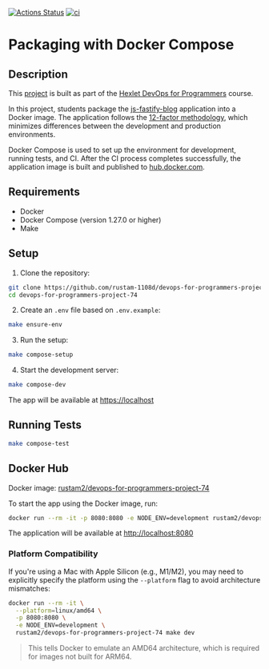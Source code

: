 [![Actions Status](https://github.com/rustam-1108d/devops-for-programmers-project-74/actions/workflows/hexlet-check.yml/badge.svg)](https://github.com/rustam-1108d/devops-for-programmers-project-74/actions)
[![ci](https://github.com/rustam-1108d/devops-for-programmers-project-74/actions/workflows/push.yml/badge.svg)](https://github.com/rustam-1108d/devops-for-programmers-project-74/actions/workflows/push.yml)

# Packaging with Docker Compose

## Description
This [project](https://ru.hexlet.io/programs/devops-for-programmers/projects/74) is built as part of the [Hexlet DevOps for Programmers](https://ru.hexlet.io/programs/devops-for-programmers) course.

In this project, students package the [js-fastify-blog](https://github.com/hexlet-components/js-fastify-blog) application into a Docker image. The application follows the [12-factor methodology](https://12factor.net/), which minimizes differences between the development and production environments.

Docker Compose is used to set up the environment for development, running tests, and CI. After the CI process completes successfully, the application image is built and published to [hub.docker.com](https://hub.docker.com/).

## Requirements

- Docker
- Docker Compose (version 1.27.0 or higher)
- Make

## Setup

1. Clone the repository:

```bash
git clone https://github.com/rustam-1108d/devops-for-programmers-project-74.git
cd devops-for-programmers-project-74
```

2. Create an `.env` file based on `.env.example`:

```bash
make ensure-env
```

3. Run the setup:

```bash
make compose-setup
```

4. Start the development server:

```bash
make compose-dev
```

The app will be available at [https://localhost](https://localhost)

## Running Tests

```bash
make compose-test
```

## Docker Hub

Docker image: [rustam2/devops-for-programmers-project-74](https://hub.docker.com/r/rustam2/devops-for-programmers-project-74)

To start the app using the Docker image, run:

```bash
docker run --rm -it -p 8080:8080 -e NODE_ENV=development rustam2/devops-for-programmers-project-74 make dev
```

The application will be available at [http://localhost:8080](http://localhost:8080)

### Platform Compatibility

If you're using a Mac with Apple Silicon (e.g., M1/M2), you may need to explicitly specify the platform using the `--platform` flag to avoid architecture mismatches:

```bash
docker run --rm -it \
  --platform=linux/amd64 \
  -p 8080:8080 \
  -e NODE_ENV=development \
  rustam2/devops-for-programmers-project-74 make dev
```

> This tells Docker to emulate an AMD64 architecture, which is required for images not built for ARM64.